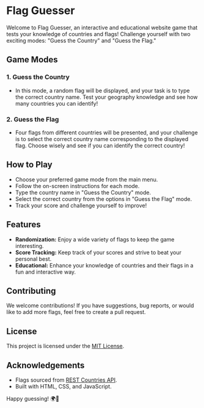 # Flag Guesser

Welcome to Flag Guesser, an interactive and educational website game that tests your knowledge of countries and flags! Challenge yourself with two exciting modes: "Guess the Country" and "Guess the Flag."

## Game Modes

### 1. Guess the Country
   - In this mode, a random flag will be displayed, and your task is to type the correct country name. Test your geography knowledge and see how many countries you can identify!

### 2. Guess the Flag
   - Four flags from different countries will be presented, and your challenge is to select the correct country name corresponding to the displayed flag. Choose wisely and see if you can identify the correct country!

## How to Play

- Choose your preferred game mode from the main menu.
- Follow the on-screen instructions for each mode.
- Type the country name in "Guess the Country" mode.
- Select the correct country from the options in "Guess the Flag" mode.
- Track your score and challenge yourself to improve!

## Features

- **Randomization:** Enjoy a wide variety of flags to keep the game interesting.
- **Score Tracking:** Keep track of your scores and strive to beat your personal best.
- **Educational:** Enhance your knowledge of countries and their flags in a fun and interactive way.

## Contributing

We welcome contributions! If you have suggestions, bug reports, or would like to add more flags, feel free to create a pull request.

## License

This project is licensed under the [MIT License](LICENSE.md).

## Acknowledgements

- Flags sourced from [REST Countries API](https://restcountries.com/).
- Built with HTML, CSS, and JavaScript.

Happy guessing! 🌍🚩
